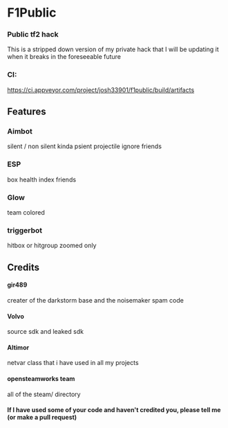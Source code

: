 # F1Public
### Public tf2 hack

This is a stripped down version of my private hack that I will be updating it when it breaks in the foreseeable future

### CI:
https://ci.appveyor.com/project/josh33901/f1public/build/artifacts

## Features
### Aimbot
silent / non silent
kinda psient
projectile
ignore friends
### ESP
box
health
index
friends
### Glow
team colored
### triggerbot
hitbox or hitgroup
zoomed only

## Credits

#### gir489
creater of the darkstorm base and
the noisemaker spam code

#### Volvo
source sdk and
leaked sdk

#### Altimor
netvar class that i have used in all my projects

#### opensteamworks team
all of the steam/ directory

#### If I have used some of your code and haven't credited you, please tell me (or make a pull request)
